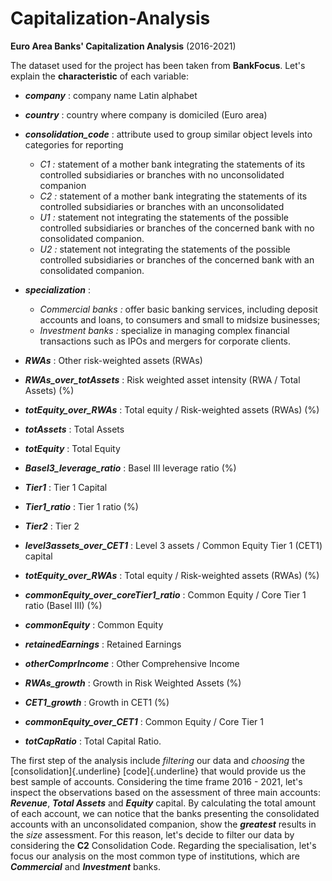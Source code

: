 # Capitalization-Analysis

**Euro Area Banks' Capitalization Analysis** (2016-2021)

The dataset used for the project has been taken from **BankFocus**. Let's explain the **characteristic** of each variable:
-   ***company*** : company name Latin alphabet
-   ***country*** : country where company is domiciled (Euro area)
-   ***consolidation_code*** : attribute used to group similar object levels into categories for reporting

    -   *C1 :* statement of a mother bank integrating the statements of its controlled subsidiaries or branches with no unconsolidated companion
    -   *C2 :* statement of a mother bank integrating the statements of its controlled subsidiaries or branches with an unconsolidated
    -   *U1 :* statement not integrating the statements of the possible controlled subsidiaries or branches of the concerned bank with no consolidated companion.
    -   *U2 :* statement not integrating the statements of the possible controlled subsidiaries or branches of the concerned bank with an consolidated companion.

-   ***specialization*** :
    -   *Commercial banks :* offer basic banking services, including deposit accounts and loans, to consumers and small to midsize businesses;
    -   *Investment banks :* specialize in managing complex financial transactions such as IPOs and mergers for corporate clients.

-   ***RWAs*** : Other risk-weighted assets (RWAs)
-   ***RWAs_over_totAssets*** : Risk weighted asset intensity (RWA / Total Assets) (%)
-   ***totEquity_over_RWAs*** : Total equity / Risk-weighted assets (RWAs) (%)
-   ***totAssets*** : Total Assets
-   ***totEquity*** : Total Equity
-   ***Basel3_leverage_ratio*** : Basel III leverage ratio (%)
-   ***Tier1*** : Tier 1 Capital
-   ***Tier1_ratio*** : Tier 1 ratio (%)
-   ***Tier2*** : Tier 2
-   ***level3assets_over_CET1*** : Level 3 assets / Common Equity Tier 1 (CET1) capital
-   ***totEquity_over_RWAs*** : Total equity / Risk-weighted assets (RWAs) (%)
-   ***commonEquity_over_coreTier1_ratio*** : Common Equity / Core Tier 1 ratio (Basel III) (%)
-   ***commonEquity*** : Common Equity
-   ***retainedEarnings*** : Retained Earnings
-   ***otherComprIncome*** : Other Comprehensive Income
-   ***RWAs_growth*** : Growth in Risk Weighted Assets (%)
-   ***CET1_growth*** : Growth in CET1 (%)
-   ***commonEquity_over_CET1*** : Common Equity / Core Tier 1
-   ***totCapRatio*** : Total Capital Ratio.

The first step of the analysis include *filtering* our data and *choosing* the [consolidation]{.underline} [code]{.underline} that would provide us the best sample of accounts. Considering the time frame 2016 - 2021, let's inspect the observations based on the assessment of three main accounts: ***Revenue***, ***Total Assets*** and ***Equity*** capital. By calculating the total amount of each account, we can notice that the banks presenting the consolidated accounts with an unconsolidated companion, show the ***greatest*** results in the *size* assessment. For this reason, let's decide to filter our data by considering the **C2** Consolidation Code. Regarding the specialisation, let's focus our analysis on the most common type of institutions, which are ***Commercial*** and ***Investment*** banks.
